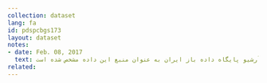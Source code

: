 ```yaml
---
collection: dataset
lang: fa
id: pdspcbgs173
layout: dataset
notes: 
- date: Feb. 08, 2017
  text: به دلیل موجود نبودن لینک داده در زمان انتشار، آرشیو پایگاه داده باز ایران به عنوان منبع این داده مشخص شده است. <br/><br/> توضیح برای ستون پرداختها – بودجه عمومی – هزینه – حقوق و مزایای مستمر <br/> ستون حقوق و مزايای مستمر شامل حقوق و مزايای مستمر اعم از حقوق، انواع فوق العاده‌های مستمر، حق عائله‌مندی و اولاد، پاداش پايان سال (عيدی) شاغلين و كسور بازنشستگی و حق بيمه و حق درمان سهم دولت (كارفرما) مربوط به كاركنان رسمی و پيمانی است و تغيير دراعتبار هر استان منوط به پيشنهاد استاندار و تاييد معاونت برنامه ريزی و نظارت راهبردی است.<br/> اعتبارات مندرج در اين جدول، در قالب موارد و اولويت‌های تعيينی توسط معاونت برنامه ريزی و نظارت راهبردی رئيس جمهور قابل اجراست.
related:
---
```

